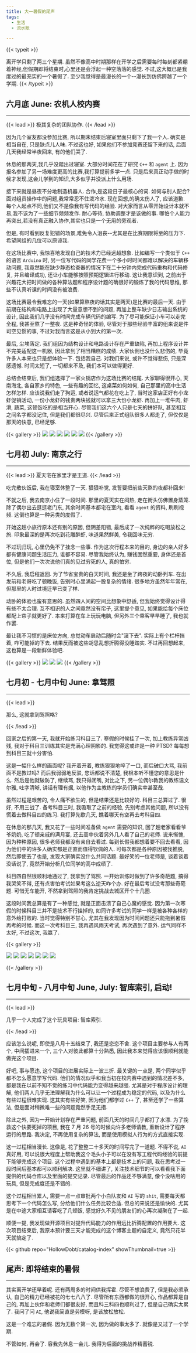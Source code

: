 ```yaml
---
title: 大一暑假的尾声
tags:
  - 生活
  - 流水账

---
```


{{< typeit >}}

离开学只剩了两三个星期. 虽然不像高中时期那样在开学之后需要每时每刻都紧绷着神经,但假期即将结束时,心里还是会浮起一种空落落的感觉. 不过,这大概已是我度过的最充实的一个暑假了. 至少我觉得是最漫长的一个--漫长到仿佛跨越了一个学期. 
{{< /typeit >}}

## 六月底 June: 农机人校内赛

---

{{< lead >}}
极其复杂的团队协作.
{{< /lead >}}

因为几个室友都没参加比赛, 所以期末结束后寝室里面只剩下了我一个人. 确实是相当自在, 只是缺点儿人味. 不过这也好, 如果他们不参加竞赛还留下来的话, 后面几天我经常半夜回来, 有的他们哭了.

休息的那两天,我几乎没踏出过寝室. 大部分时间花在了研究 `C++` 和  `agent` 上. 因为报名参加了另一场难度更高的比赛,我打算提前多学一点. 只是后来真正动手做的时候才发现,这会儿学到的知识,大多似乎并没派上什么用场. 

接下来就是昼夜不分地制造机器人. 合作,是这段日子最核心的词. 如何与别人配合? 面对组员操作中的问题,我常常忍不住泼冷水. 现在回想,的确太伤人了, 应该道歉. 每个人起点不同,他们又不是像我有写代码的经验. 对大家而言从零开始设计本就不易,我不该为了一些细节频频发作. 耐心等待, 协助调整才是该做的事. 哪怕个人能力再突出,若没有真正融入协作,其实也只是一个无用的旁观者. 

但是, 有时看到反复犯错的场景,难免令人沮丧--尤其是在比赛期限将至的压力下. 希望同组的几位可以原谅我.

在这场比赛中, 我惊喜地发现自己的技术力已经远超想象. 比如编写一个类似于 `C++` 的语言 `Arduino` 时, 另一位写代码的同学花费一个多小时时间都难以解决的车辆移动问题, 我竟然能在缺少静态检查器的情况下在二十分钟内完成代码重构和代码修复, 并且编译成功, 还让小车能够按照预期逻辑进行移动. 这让我意识到, 之前出于兴趣花大把时间做的各种算法题和程序设计题的确很好的锻炼了我的代码思维, 那些不认真听课的时间没有被浪费.

这场比赛最令我难忘的一天(如果算熬夜的话其实是两天)是比赛的最后一天. 由于前期在结构和电路上出现了大量意想不到的问题, 再加上整车缺少日志输出系统的设计, 因此我们几乎没有时间完成车辆代码的编写. 为了尽可能保证小车可以走完全程, 我甚至熬了一整夜. 这是种奇怪的体验, 尽管对于那些经验丰富的组来说是件司空见惯的事, 不过对我而言这是从小到大的第一次.

最后, 尘埃落定. 我们组因为结构设计和电路设计存在严重缺陷, 再加上程序设计并不完美适配这一机器, 因此拿到了相当糟糕的成绩. 大家伙倒也没什么悲伤的, 毕竟许多人本来也只是想体验一下. 包括我自己. 对我们来说, 或许不觉得悲伤, 只是深感遗憾. 时间太短了, 一切都来不及, 我们本可以做得更好.

总结会结束后, 我们组选择了一家火锅店作为这场比赛的结尾. 大家聊得很开心, 天南海北, 各自家乡的特色, 一些有趣的回忆, 这桌菜如何如何, 自己那里的高中生活怎样怎样. 应该说我们走了狗运, 或者说运气都花在吃上了, 当时这家店正好有小龙虾促销活动, 一份小龙虾的钱贵两块钱就可以拿三大份小龙虾. 再加上一堆牛肉, 虾滑, 蔬菜, 这顿饭吃的是相当开心. 尽管我们这六个人只是七天的拼好队, 甚至相互之间名字都没记住, 但是我们都很尽兴. 尽管后来正式组队很多人都走了, 但仅仅是那天的快意, 已经足够.

{{< gallery >}}
  <img src="CBB21F88-54BB-4FB3-A61E-494620A7C7C0_1_105_c.jpeg" class="grid-w50" />
  <img src="5111751288719_.pic.jpg" class="grid-w50" />
  <img src="5111751288719_.pic.jpg" class="grid-w50" />
  <img src="3031751165154_.pic.jpg" class="grid-w50" />
  <img src="331750867622_.pic.jpg" class="grid-w50" />
  <img src="871750948428_.pic.jpg" class="grid-w50" />
{{< /gallery >}}


## 七月初 July: 南京之行

---

{{< lead >}}
夏天宅在家里才是王道.
{{< /lead >}}

吃完散伙饭后, 我在寝室休整了一天. 狠狠补觉, 发誓要把前些天熬的夜都补回来!

不就之后, 我去南京小住了一段时间. 那里的夏天实在闷热, 走在街头仿佛置身蒸笼. 除了偶尔出去逛逛老门东, 其余时间基本都宅在室内, 看看 `agent` 的资料, 刷刷视频. 这倒也算是一种另类的度假了.

开始这趟小旅行原本还有别的原因, 但阴差阳错, 最后成了一次纯粹的吃喝放松之旅. 印象最深的是再次吃到花雕醉虾, 味道果然鲜美, 令我回味无穷.

不过玩归玩, 心里仍免不了挂念一些事. 作为这次行程本来的目的, 身边的亲人好多都有健康问题生活压力, 谁都不容易. 尽管我始终认为, 赚钱固然重要, 身体还是首位, 但是他们一次次说他们真的见过穷死的人, 真的怕穷.

不久后, 我启程返回. 为了节省宝贵的白天时间, 我还是坐了跨夜的动卧列车. 在出发前和老哥吃了顿晚饭, 告别时心里涌起一股复杂的情绪. 很多地方虽然年年常在, 但那里的人时过境迁早已变了样.

动卧的体验也蛮有意思的. 虽然四人间的空间比想象中舒适, 但我始终觉得设计得有些不太合理. 互不相识的人之间竟然没有帘子, 这里提个意见, 如果能给每个床位都配上帘子就更好了. 本来打算在车上玩玩电脑, 但另外三个乘客早早睡了, 我也就作罢.

最让我不习惯的是床位方向, 总觉动车启动后随时会"滚下去". 实际上有个栏杆挡着, 咋可能掉的下去. 结果反而被这些胡思乱想折腾得没睡踏实. 不过再回想起来, 这也算是一段新鲜体验吧.

{{< gallery >}}
	<img src="6C3EEE7D-DD7C-4CA2-96C5-BFD89C14C101_1_105_c.jpeg"  class="grid-w33">
	<img src="43D1E272-263B-42D4-AD6F-5138459BCE5F_1_105_c.jpeg" class="grid-w33" />
	<img src="FACFE899-02FE-4E1F-AEB5-BEAACA2E231C_1_105_c.jpeg" class="grid-w33">
{{< /gallery >}}


## 七月初 - 七月中旬 June: 拿驾照

---

{{< lead >}}

那么, 这就拿到驾照咯?

{{< /lead >}}

回家之后的第一天, 我就开始练习科目三了. 寒假的时候挂了一次, 加上教练异常凶残, 我对于科目三训练其实是充满心理阴影的. 我觉得这或许是一种 PTSD? 每每想到科目三就十分害怕.

这是一幅什么样的画面呢? 我开着开着, 教练狠狠地啐了一口, 而后破口大骂, 我前面不是教过吗? 而后我弱弱地反驳, 您话都说不清楚, 我根本听不懂您的意思是什么. 然后是他就破防了, 继续骂, 我只得闭嘴, 对比之下, 另一位偶尔教我的教练温文尔雅, 吐字清晰, 讲话有理有据, 以他作为主教练的学员们确实幸甚至哉. 

虽然过程是艰苦的, 令人痛不欲生的, 但是结果还是比较好的. 科目三总算过了. 很好, 不用三战了. 备考科目三时, 我吸取了之前的经验, 先别考虑其他问题, 所以没有慌着去做科目四的练习. 我打算先歇几天, 瞧着哪天有空再去考科目四.

在休息的那几天, 我又花了一些时间准备做 `agent` 需要的知识, 回了趟老家看看爷爷奶奶, 吃了顿亲戚的满月宴, 还去高中伙着另外几人看了自己的老师. 说来惭愧, 因为种种原因, 很多老师我都没有亲自去看过. 每到长假我都想着要不回去看看, 因为他们中的许多人确实都是正直而值得钦佩的人. 可每次都是各种原因被我推脱, 然后即使去了也是, 发现大家确实没什么共同话题. 最好笑的一位老师是, 谈着谈着没话说了, 竟然开始分析几位同学的高中成绩了.

科目四自然很顺利地通过了, 我拿到了驾照. 一开始训练时做到了许多奇葩题, 搞得我哭笑不得, 还有点害怕考试如果考这么逆天咋个办. 好在最后考试没考那些奇葩题. 可惜无车能开, 不然拿到驾照的我肯定挑战去城区开个十几圈.

这段时间我总算是有了一种感觉, 就是正面击溃了自己心魔的感觉. 因为第一次寒假的时候科目三并不是技术不行挂掉的, 如同许多考试的同学一样是被各种各样的意外给打败的. 当时觉得特别不甘心, 尤其在我发现因为时间问题还只能拖到暑假再考的时候. 而这一次考科目三, 我再遇风雨天考试, 再次遇到了意外. 运气同样不太好, 不过这次, 我赢了.

{{< gallery >}}

<img src="F6C7561F-EF05-4D53-BBE9-53384CBCA554_1_105_c.jpeg" class="grid-w50">

<img src="CB1F939F-74B5-45B4-9469-69AE2792EA4D_1_105_c.jpeg" class="grid-w50">

<img src="7DE65319-A0E7-4B7D-A0AF-14D3AC36BF11_1_105_c.jpeg" class="grid-w50">

<img src="8DF3A65B-2149-4160-9D7B-4B505BB81C5F_1_105_c.jpeg" class="grid-w50">

<img src="E5C86286-F149-461D-B9D4-25DC3CFD02D9_1_105_c.jpeg" class="grid-w50">

<img src="BC093989-E34B-470A-B518-AC3759A3B494_1_105_c.jpeg" class="grid-w50">

<img src="BE046479-756C-4BEE-9128-E0E23B6CA1D0_1_105_c.jpeg" class="grid-w50">

{{< /gallery >}}



## 七月中旬 - 八月中旬 June, July: 智库索引, 启动!

---

{{< lead >}}

几乎一个人完成了这个玩具项目: 智库索引.

{{< /lead >}}

应该怎么说呢, 即使是八月十五结束了, 我还是恋恋不舍. 这个项目主要参与人有两个, 中间插进来一个, 三个人对彼此都算十分熟悉, 因此我本来觉得应该很顺利就能做完这个项目. 

好吧, 事与愿违, 这个项目的进展实际上一波三折. 最关键的一点是, 两个同学似乎都不怎么愿意学写代码. 他们的情况似乎和我当初在校内赛中遇到的情况差不多, 都是我在以前不知不觉的练习中代码能力变得越来越强. 尤其是对于程序设计的理解, 他们两人几乎无法理解我为什么可以让一个过程成为稳定的代码, 以及为什么有些过程很难实现. 这其实有些好笑, 因为他们都学过 `C++` 了, 甚至还学了一些算法, 但是面对稍微难一些的问题竟然手足无措.

除此之外, 因为一开始计划存在严重问题, 前面几天的时间几乎都打了水漂. 为了挽救这个快要死掉的项目, 我在 7 月 26 号的时候向许多老师请教, 重新设计了程序运行的思路. 我决定, 不再使用复杂的算法, 而是使用模拟人行为的方式直接实现.

这一过程相当漫长. 这像是, 花了整整二十多天的时间写完了一道题. 不得不说, `AI` 真好用, 可以说很大程度上帮助我这个毛头小子可以在没有写工程代码经验的前提下能够完成这个项目. 这个过程中遇到的基本上都是技术上的问题, 我在思考过一段时间后基本都可以顺利解决. 这里就不细讲了, 关注技术细节的可以看看我下面提供的代码仓库以及里面的提交记录. 尽管最后的作品还不够满意, 像个没啥用的玩具, 但是完成度还是不错的.

这个过程相当累人, 需要一点一点审批两个小白队友和 `AI` 写的 `shit`, 需要每天都思考下一个代码怎么写, 分给他们什么任务比较合适. 但总的来说还是愉快的. 尤其是在中途大家相互请客吃了几顿饭, 感觉好久不见的朋友们的心再次凝聚在了一起.

顺便一提, 我发现做开源项目对提升代码能力的作用远比折腾配置的作用要大. 这次项目结束后, 我原本预计要三天才能完成的这个博客主题的自定义, 竟然只花半天就搞定了.

{{< github repo="HollowDobt/catalog-index" showThumbnail=true >}}

## 尾声: 即将结束的暑假

---

其实离开学还早着呢. 还有两周多的时间供我挥霍. 尽管不想浪费了, 但是我必须承认, 自己的精力已经被花的七七八八了. 尽管所有东西都做的很开心, 作品都算是自己的, 再加上伙伴和老师们都很友好, 而且科三科四也顺利过了, 但是自己确实太累了. 我问了问 `AI`, 他说我简直是劳模呀, 是该放松放松.

这是一个难忘的暑假. 因为无数个第一次, 因为做的事太多了. 就像是又过了一个学期.

不管如何, 再会了. 容我先休息一会儿. 我得为后面的挑战养精蓄锐.